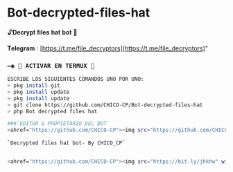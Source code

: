 # Bot-decrypted-files-hat
🔓𝐃𝐞𝐜𝐫𝐲𝐩𝐭 𝐟𝐢𝐥𝐞𝐬 𝐡𝐚𝐭 𝐛𝐨𝐭 🔑

𝐓𝐞𝐥𝐞𝐠𝐫𝐚𝐦 : [https://t.me/file_decryptors](https://t.me/file_decryptors)"
### `—◉ 👾 ACTIVAR EN TERMUX 👾`
```bash
ESCRIBE LOS SIGUIENTES COMANDOS UNO POR UNO:
> pkg install git
> pkg install update
> pkg install update
> git clone https://github.com/CHICO-CP/Bot-decrypted-files-hat
> php Bot decrypted files hat

###`EDITOR & PROPIETARIO DEL BOT` 
<ahref="https://github.com/CHICO-CP"><img src="https://github.com/CHICO-CP.png" width="250" height="250" alt="CHICO-CP"/></a>
  
`Decrypted files hat bot- By CHICO_CP`


<ahref="https://github.com/CHICO-CP"><img src="https://bit.ly/jhkhw" width="250" height="250" alt="CHICO-CP"/></a>
